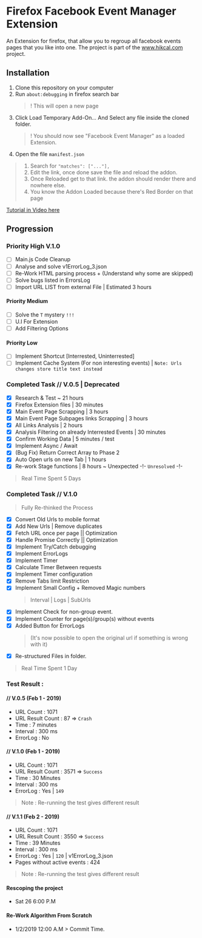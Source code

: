 # Firefox Facebook Event Manager Extension

An Extension for firefox, that allow you to regroup all facebook events pages that you like into one.
The project is part of the www.hikcal.com project. 

## Installation
1. Clone this repository on your computer
2. Run `about:debugging` in firefox search bar
    > ! This will open a new page 
3. Click Load Temporary Add-On... And Select any file inside the cloned folder.
    > ! You should now see "Facebook Event Manager" as a loaded Extension.
4. Open the file `manifest.json` 
> 1. Search for `"matches": ["..."],`
> 2. Edit the link, once done save the file and reload the addon.
> 3. Once Reloaded get to that link. the addon should render there and nowhere else.
> 4. You know the Addon Loaded because there's Red Border on that page

[Tutorial in Video here](https://youtu.be/8YndtIYHMqU?t=212 "Tutorial in Video (Youtube)")

## Progression
### Priority High V.1.0
* [ ] Main.js Code Cleanup
* [ ] Analyse and solve v1ErrorLog_3.json
* [ ] Re-Work HTML parsing process + (Understand why some are skipped)
* [ ] Solve bugs listed in ErrorsLog
* [ ] Import URL LIST from external File | Estimated 3 hours

#### Priority Medium
* [ ] Solve the `T` mystery `!!!`
* [ ] U.I For Extension
* [ ] Add Filtering Options

#### Priority Low
* [ ] Implement Shortcut [Interrested, Uninterrested]
* [ ] Implement Cache System (For non interesting events) | `Note: Urls changes store title text instead`

### Completed Task // V.0.5 | Deprecated
* [x] Research & Test ~ 21 hours
* [x] Firefox Extension files | 30 minutes
* [x] Main Event Page Scrapping | 3 hours
* [x] Main Event Page Subpages links Scrapping | 3 hours
* [x] All Links Analysis | 2 hours
* [x] Analysis Filtering on already Interrested Events | 30 minutes
* [x] Confirm Working Data | 5 minutes / test
* [x] Implement Async / Await
* [x] (Bug Fix) Return Correct Array to Phase 2
* [x] Auto Open urls on new Tab | 1 hours
* [x] Re-work Stage functions | 8 hours ~ Unexpected -!- `Unresolved` -!-  

> Real Time Spent 5 Days

### Completed Task // V.1.0
> Fully Re-thinked the Process
* [x] Convert Old Urls to mobile format
* [x] Add New Urls | Remove duplicates 
* [x] Fetch URL once per page || Optimization 
* [x] Handle Promise Correctly || Optimization
* [x] Implement Try/Catch debugging
* [x] Implement ErrorLogs 
* [x] Implement Timer
* [x] Calculate Timer Between requests
* [x] Implement Timer configuration
* [x] Remove Tabs limit Restriction
* [x] Implement Small Config + Removed Magic numbers
    > Interval | Logs | SubUrls
* [x] Implement Check for non-group event.
* [x] Implement Counter for page(s)/group(s) without events
* [x] Added Button for ErrorLogs 
    > (It's now possible to open the original url if something is wrong with it) 
* [x] Re-structured Files in folder.

> Real Time Spent 1 Day

### Test Result :
#### // V.0.5 (Feb 1 - 2019)
- URL Count : 1071
- URL Result Count : 87 => `Crash`
- Time : 7 minutes
- Interval : 300 ms
- ErrorLog : No
#### // V.1.0 (Feb 1 - 2019)
- URL Count : 1071
- URL Result Count : 3571 => `Success`
- Time : 30 Minutes
- Interval : 300 ms
- ErrorLog : Yes | `149`
> Note : Re-running the test gives different result
#### // V.1.1 (Feb 2 - 2019)
- URL Count : 1071
- URL Result Count : 3550 => `Success`
- Time : 39 Minutes
- Interval : 300 ms
- ErrorLog : Yes | `120` | v1ErrorLog_3.json
- Pages without active events : 424
> Note : Re-running the test gives different result

#### Rescoping the project
- Sat 26 6:00 P.M 

#### Re-Work Algorithm From Scratch
- 1/2/2019 12:00 A.M > Commit Time.